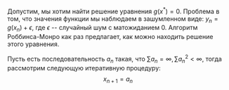 Допустим, мы хотим найти решение уравнения $g(x^*) = 0$. Проблема в том, что значения функции мы наблюдаем в зашумленном виде: $y_n = g(x_n) + \epsilon$, где $\epsilon$ -- случайный шум с матожиданием 0.
Алгоритм Роббинса-Монро как раз предлагает, как можно находить решение этого уравнения.

Пусть есть последовательность $a_n$ такая, что $\sum a_n = \infty, \sum a_n^2 < \infty$, тогда рассмотрим следующую итеративную процедуру:
$$x_{n+1} = a_n $$